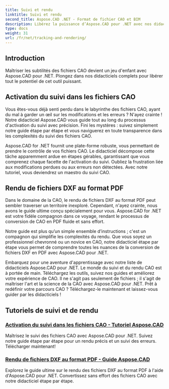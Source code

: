 ```yaml
---
title: Suivi et rendu
linktitle: Suivi et rendu
second_title: Aspose.CAD .NET - Format de fichier CAO et BIM
description: Libérez la puissance d’Aspose.CAD pour .NET avec nos didacticiels. Apprenez à activer le suivi dans les fichiers CAO et à restituer de manière transparente les fichiers DXF au format PDF.
type: docs
weight: 31
url: /fr/net/tracking-and-rendering/
---
```


## Introduction

Maîtriser les subtilités des fichiers CAO devient un jeu d'enfant avec Aspose.CAD pour .NET. Plongez dans nos didacticiels complets pour libérer tout le potentiel de cet outil puissant. 

## Activation du suivi dans les fichiers CAO

Vous êtes-vous déjà senti perdu dans le labyrinthe des fichiers CAO, ayant du mal à garder un œil sur les modifications et les erreurs ? N'ayez crainte ! Notre didacticiel Aspose.CAD vous guide tout au long du processus d'activation du suivi avec précision. Fini les mystères : suivez simplement notre guide étape par étape et vous naviguerez en toute transparence dans les complexités du suivi des fichiers CAO.

Aspose.CAD for .NET fournit une plate-forme robuste, vous permettant de prendre le contrôle de vos fichiers CAO. Le didacticiel décompose cette tâche apparemment ardue en étapes gérables, garantissant que vous comprenez chaque facette de l'activation du suivi. Oubliez la frustration liée aux modifications perdues ou aux erreurs non détectées. Avec notre tutoriel, vous deviendrez un maestro du suivi CAO.

## Rendu de fichiers DXF au format PDF

Dans le domaine de la CAO, le rendu de fichiers DXF au format PDF peut sembler traverser un territoire inexploré. Cependant, n'ayez crainte, nous avons le guide ultime conçu spécialement pour vous. Aspose.CAD for .NET est votre fidèle compagnon dans ce voyage, rendant le processus de conversion de CAO en PDF fluide et sans effort.

Notre guide est plus qu’un simple ensemble d’instructions ; c'est un compagnon qui simplifie les complexités du rendu. Que vous soyez un professionnel chevronné ou un novice en CAO, notre didacticiel étape par étape vous permet de comprendre toutes les nuances de la conversion de fichiers DXF en PDF avec Aspose.CAD pour .NET.

Embarquez pour une aventure d'apprentissage avec notre liste de didacticiels Aspose.CAD pour .NET. Le monde du suivi et du rendu CAO est à portée de main. Téléchargez les outils, suivez nos guides et améliorez votre expérience de CAO. Il ne s'agit pas seulement de fichiers ; il s'agit de maîtriser l'art et la science de la CAO avec Aspose.CAD pour .NET. Prêt à redéfinir votre parcours CAO ? Téléchargez-le maintenant et laissez-vous guider par les didacticiels !
## Tutoriels de suivi et de rendu
### [Activation du suivi dans les fichiers CAO - Tutoriel Aspose.CAD](./enabling-tracking-in-cad-files/)
Maîtrisez le suivi des fichiers CAO avec Aspose.CAD pour .NET. Suivez notre guide étape par étape pour un rendu précis et un suivi des erreurs. Télécharger maintenant!
### [Rendu de fichiers DXF au format PDF - Guide Aspose.CAD](./rendering-dxf-files-as-pdf/)
Explorez le guide ultime sur le rendu des fichiers DXF au format PDF à l'aide d'Aspose.CAD pour .NET. Convertissez sans effort des fichiers CAO avec notre didacticiel étape par étape.